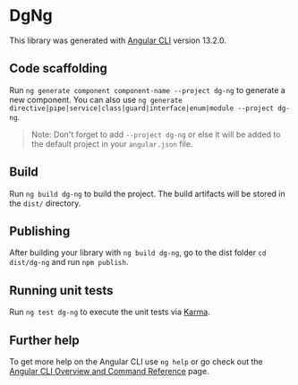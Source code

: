 # DgNg

This library was generated with [Angular CLI](https://github.com/angular/angular-cli) version 13.2.0.

## Code scaffolding

Run `ng generate component component-name --project dg-ng` to generate a new component. You can also use `ng generate directive|pipe|service|class|guard|interface|enum|module --project dg-ng`.
> Note: Don't forget to add `--project dg-ng` or else it will be added to the default project in your `angular.json` file. 

## Build

Run `ng build dg-ng` to build the project. The build artifacts will be stored in the `dist/` directory.

## Publishing

After building your library with `ng build dg-ng`, go to the dist folder `cd dist/dg-ng` and run `npm publish`.

## Running unit tests

Run `ng test dg-ng` to execute the unit tests via [Karma](https://karma-runner.github.io).

## Further help

To get more help on the Angular CLI use `ng help` or go check out the [Angular CLI Overview and Command Reference](https://angular.io/cli) page.
